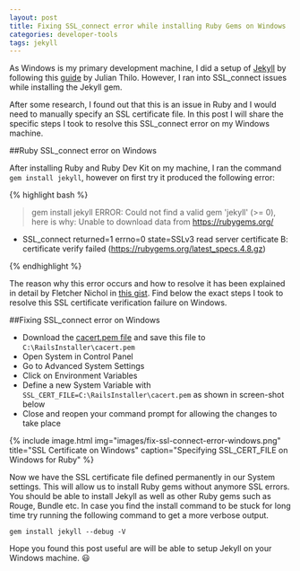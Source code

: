 ```yaml
---
layout: post
title: Fixing SSL_connect error while installing Ruby Gems on Windows
categories: developer-tools
tags: jekyll
---
```


As Windows is my primary development machine, I did a setup of [Jekyll](http://jekyllrb.com/) by following this [guide](http://jekyll-windows.juthilo.com/) by Julian Thilo. However, I ran into SSL_connect issues while installing the Jekyll gem.  

After some research, I found out that this is an issue in Ruby and I would need to manually specify an SSL certificate file. In this post I will share the specific steps I took to resolve this SSL_connect error on my Windows machine.

##Ruby SSL_connect error on Windows

After installing Ruby and Ruby Dev Kit on my machine, I ran the command `gem install jekyll`, however on first try it produced the following error:

{% highlight bash %}

> gem install jekyll
ERROR: Could not find a valid gem 'jekyll' (>= 0), here is why: 
Unable to download data from https://rubygems.org/ 
- SSL_connect returned=1 errno=0 state=SSLv3 read
server certificate B: certificate verify failed 
(https://rubygems.org/latest_specs.4.8.gz)

{% endhighlight %}

The reason why this error occurs and how to resolve it has been explained in detail by Fletcher Nichol in [this gist](https://gist.github.com/fnichol/867550). Find below the exact steps I took to resolve this SSL certificate verification failure on Windows.

##Fixing SSL_connect error on Windows

- Download the [cacert.pem file](http://curl.haxx.se/ca/cacert.pem) and save this file to `C:\RailsInstaller\cacert.pem`
- Open System in Control Panel
- Go to Advanced System Settings
- Click on Environment Variables
- Define a new System Variable with `SSL_CERT_FILE=C:\RailsInstaller\cacert.pem` as shown in screen-shot below
- Close and reopen your command prompt for allowing the changes to take place

{% include image.html img="images/fix-ssl-connect-error-windows.png" title="SSL Certificate on Windows" caption="Specifying SSL_CERT_FILE on Windows for Ruby" %}

Now we have the SSL certificate file defined permanently in our System settings. This will allow us to install Ruby gems without anymore SSL errors. You should be able to install Jekyll as well as other Ruby gems such as Rouge, Bundle etc.  In case you find the install command to be stuck for long time try running the following command to get a more verbose output.

`gem install jekyll --debug -V`

Hope you found this post useful are will be able to setup Jekyll on your Windows machine. :smiley: